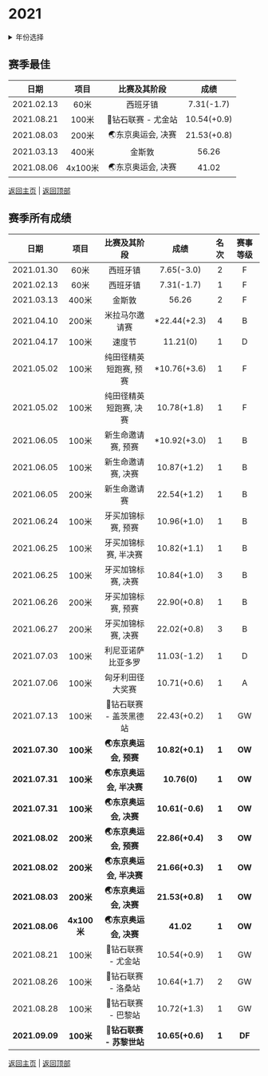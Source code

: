 # 2021

<details>
<summary>年份选择</summary>

- [2021](./2021.md)

- [2016](./2016.md)
  

</details>

## 赛季最佳

|    日期    |  项目   |    比赛及其阶段    |    成绩     |
| :--------: | :-----: | :----------------: | :---------: |
| 2021.02.13 |  60米   |      西班牙镇      | 7.31(-1.7)  |
| 2021.08.21 |  100米  | 💎钻石联赛 - 尤金站 | 10.54(+0.9) |
| 2021.08.03 |  200米  | 🌏东京奥运会, 决赛  | 21.53(+0.8) |
| 2021.03.13 |  400米  |       金斯敦       |    56.26    |
| 2021.08.06 | 4x100米 | 🌏东京奥运会, 决赛  |    41.02    |

[返回主页](../Profile.md) | [返回顶部](#2021)

## 赛季所有成绩

|      日期      |    项目     |       比赛及其阶段       |      成绩       | 名次  | 赛事等级 |
| :------------: | :---------: | :----------------------: | :-------------: | :---: | :------: |
|   2021.01.30   |    60米     |         西班牙镇         |   7.65(-3.0)    |   2   |    F     |
|   2021.02.13   |    60米     |         西班牙镇         |   7.31(-1.7)    |   1   |    F     |
|   2021.03.13   |    400米    |          金斯敦          |      56.26      |   2   |    F     |
|   2021.04.10   |    200米    |      米拉马尔邀请赛      |  *22.44(+2.3)   |   4   |    B     |
|   2021.04.17   |    100米    |          速度节          |    11.21(0)     |   1   |    D     |
|   2021.05.02   |    100米    |  纯田径精英短跑赛, 预赛  |  *10.76(+3.6)   |   1   |    F     |
|   2021.05.02   |    100米    |  纯田径精英短跑赛, 决赛  |   10.78(+1.8)   |   1   |    F     |
|   2021.06.05   |    100米    |    新生命邀请赛, 预赛    |  *10.92(+3.0)   |   1   |    B     |
|   2021.06.05   |    100米    |    新生命邀请赛, 决赛    |   10.87(+1.2)   |   1   |    B     |
|   2021.06.05   |    200米    |       新生命邀请赛       |   22.54(+1.2)   |   1   |    B     |
|   2021.06.24   |    100米    |    牙买加锦标赛, 预赛    |   10.96(+1.0)   |   1   |    B     |
|   2021.06.25   |    100米    |   牙买加锦标赛, 半决赛   |   10.82(+1.1)   |   1   |    B     |
|   2021.06.25   |    100米    |    牙买加锦标赛, 决赛    |   10.84(+1.0)   |   3   |    B     |
|   2021.06.26   |    200米    |    牙买加锦标赛, 预赛    |   22.90(+0.8)   |   1   |    B     |
|   2021.06.27   |    200米    |    牙买加锦标赛, 决赛    |   22.02(+0.8)   |   3   |    B     |
|   2021.07.03   |    100米    |    利尼亚诺萨比亚多罗    |   11.03(-1.2)   |   1   |    D     |
|   2021.07.06   |    100米    |     匈牙利田径大奖赛     |   10.71(+0.6)   |   1   |    A     |
|   2021.07.13   |    100米    |  💎钻石联赛 - 盖茨黑德站  |   22.43(+0.2)   |   1   |    GW    |
| **2021.07.30** |  **100米**  |  **🌏东京奥运会, 预赛**   | **10.82(+0.1)** | **1** |  **OW**  |
| **2021.07.31** |  **100米**  | **🌏东京奥运会, 半决赛**  |  **10.76(0)**   | **1** |  **OW**  |
| **2021.07.31** |  **100米**  |  **🌏东京奥运会, 决赛**   | **10.61(-0.6)** | **1** |  **OW**  |
| **2021.08.02** |  **200米**  |  **🌏东京奥运会, 预赛**   | **22.86(+0.4)** | **3** |  **OW**  |
| **2021.08.02** |  **200米**  | **🌏东京奥运会, 半决赛**  | **21.66(+0.3)** | **1** |  **OW**  |
| **2021.08.03** |  **200米**  |  **🌏东京奥运会, 决赛**   | **21.53(+0.8)** | **1** |  **OW**  |
| **2021.08.06** | **4x100米** |  **🌏东京奥运会, 决赛**   |    **41.02**    | **1** |  **OW**  |
|   2021.08.21   |    100米    |    💎钻石联赛 - 尤金站    |   10.54(+0.9)   |   1   |    GW    |
|   2021.08.26   |    100米    |    💎钻石联赛 - 洛桑站    |   10.64(+1.7)   |   2   |    GW    |
|   2021.08.28   |    100米    |    💎钻石联赛 - 巴黎站    |   10.72(+1.3)   |   1   |    GW    |
| **2021.09.09** |  **100米**  | **💎钻石联赛 - 苏黎世站** | **10.65(+0.6)** | **1** |  **DF**  |

[返回主页](../Profile.md) | [返回顶部](#2021)
